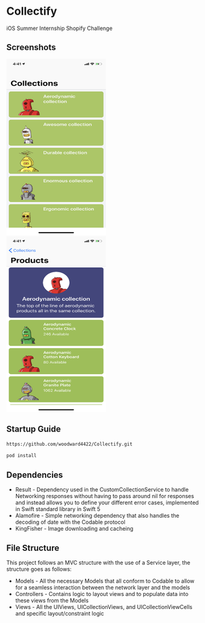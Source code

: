 # Collectify
iOS Summer Internship Shopify Challenge

## Screenshots
<img src="Collections.png" width ="260" height="460"> <img src="Products.png" width ="260" height="460">

## Startup Guide

```bash
https://github.com/woodward4422/Collectify.git
```

```bash
pod install
```

## Dependencies
* Result - Dependency used in the CustomCollectionService to handle Networking responses without having to pass around nil for responses and instead allows you to define your different error cases, implemented in Swift standard library in Swift 5
* Alamofire - Simple networking dependency that also handles the decoding of date with the Codable protocol
* KingFisher - Image downloading and cacheing

## File Structure
This project follows an MVC structure with the use of a Service layer, the structure goes as follows: 

* Models - All the necessary Models that all conform to Codable to allow for a seamless interaction between the network layer and the models
* Controllers - Contains logic to layout views and to populate data into these views from the Models
* Views - All the UIViews, UICollectionViews, and UICollectionViewCells and specific layout/constraint logic

